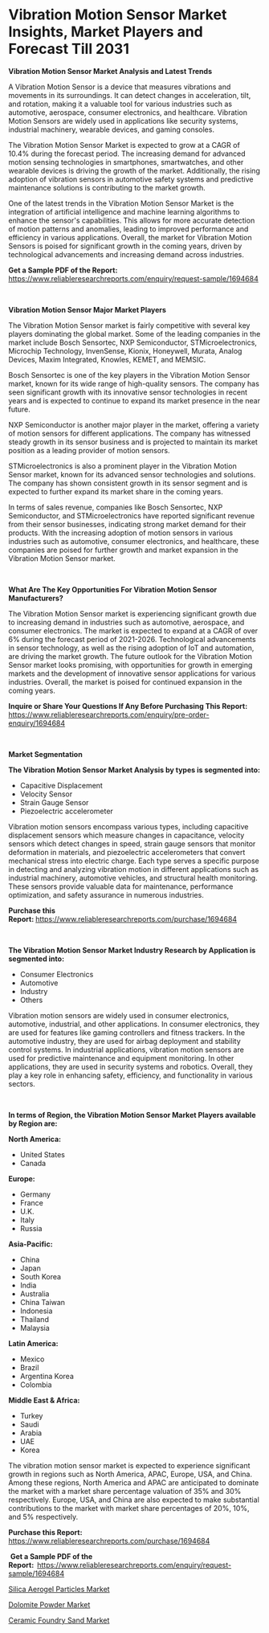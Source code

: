 <p><h1>Vibration Motion Sensor Market Insights, Market Players and Forecast Till 2031</h1></p><p><strong>Vibration Motion Sensor Market Analysis and Latest Trends</strong></p>
<p><p>A Vibration Motion Sensor is a device that measures vibrations and movements in its surroundings. It can detect changes in acceleration, tilt, and rotation, making it a valuable tool for various industries such as automotive, aerospace, consumer electronics, and healthcare. Vibration Motion Sensors are widely used in applications like security systems, industrial machinery, wearable devices, and gaming consoles.</p><p>The Vibration Motion Sensor Market is expected to grow at a CAGR of 10.4% during the forecast period. The increasing demand for advanced motion sensing technologies in smartphones, smartwatches, and other wearable devices is driving the growth of the market. Additionally, the rising adoption of vibration sensors in automotive safety systems and predictive maintenance solutions is contributing to the market growth.</p><p>One of the latest trends in the Vibration Motion Sensor Market is the integration of artificial intelligence and machine learning algorithms to enhance the sensor's capabilities. This allows for more accurate detection of motion patterns and anomalies, leading to improved performance and efficiency in various applications. Overall, the market for Vibration Motion Sensors is poised for significant growth in the coming years, driven by technological advancements and increasing demand across industries.</p></p>
<p><strong>Get a Sample PDF of the Report:&nbsp;</strong> <a href="https://www.reliableresearchreports.com/enquiry/request-sample/1694684">https://www.reliableresearchreports.com/enquiry/request-sample/1694684</a></p>
<p>&nbsp;</p>
<p><strong>Vibration Motion Sensor Major Market Players</strong></p>
<p><p>The Vibration Motion Sensor market is fairly competitive with several key players dominating the global market. Some of the leading companies in the market include Bosch Sensortec, NXP Semiconductor, STMicroelectronics, Microchip Technology, InvenSense, Kionix, Honeywell, Murata, Analog Devices, Maxim Integrated, Knowles, KEMET, and MEMSIC.</p><p>Bosch Sensortec is one of the key players in the Vibration Motion Sensor market, known for its wide range of high-quality sensors. The company has seen significant growth with its innovative sensor technologies in recent years and is expected to continue to expand its market presence in the near future.</p><p>NXP Semiconductor is another major player in the market, offering a variety of motion sensors for different applications. The company has witnessed steady growth in its sensor business and is projected to maintain its market position as a leading provider of motion sensors.</p><p>STMicroelectronics is also a prominent player in the Vibration Motion Sensor market, known for its advanced sensor technologies and solutions. The company has shown consistent growth in its sensor segment and is expected to further expand its market share in the coming years.</p><p>In terms of sales revenue, companies like Bosch Sensortec, NXP Semiconductor, and STMicroelectronics have reported significant revenue from their sensor businesses, indicating strong market demand for their products. With the increasing adoption of motion sensors in various industries such as automotive, consumer electronics, and healthcare, these companies are poised for further growth and market expansion in the Vibration Motion Sensor market.</p></p>
<p>&nbsp;</p>
<p><strong>What Are The Key Opportunities For Vibration Motion Sensor Manufacturers?</strong></p>
<p><p>The Vibration Motion Sensor market is experiencing significant growth due to increasing demand in industries such as automotive, aerospace, and consumer electronics. The market is expected to expand at a CAGR of over 6% during the forecast period of 2021-2026. Technological advancements in sensor technology, as well as the rising adoption of IoT and automation, are driving the market growth. The future outlook for the Vibration Motion Sensor market looks promising, with opportunities for growth in emerging markets and the development of innovative sensor applications for various industries. Overall, the market is poised for continued expansion in the coming years.</p></p>
<p><strong>Inquire or Share Your Questions If Any Before Purchasing This Report:</strong> <a href="https://www.reliableresearchreports.com/enquiry/pre-order-enquiry/1694684">https://www.reliableresearchreports.com/enquiry/pre-order-enquiry/1694684</a></p>
<p>&nbsp;</p>
<p><strong>Market Segmentation</strong></p>
<p><strong>The Vibration Motion Sensor Market Analysis by types is segmented into:</strong></p>
<p><ul><li>Capacitive Displacement</li><li>Velocity Sensor</li><li>Strain Gauge Sensor</li><li>Piezoelectric accelerometer</li></ul></p>
<p><p>Vibration motion sensors encompass various types, including capacitive displacement sensors which measure changes in capacitance, velocity sensors which detect changes in speed, strain gauge sensors that monitor deformation in materials, and piezoelectric accelerometers that convert mechanical stress into electric charge. Each type serves a specific purpose in detecting and analyzing vibration motion in different applications such as industrial machinery, automotive vehicles, and structural health monitoring. These sensors provide valuable data for maintenance, performance optimization, and safety assurance in numerous industries.</p></p>
<p><strong>Purchase this Report:&nbsp;</strong><a href="https://www.reliableresearchreports.com/purchase/1694684">https://www.reliableresearchreports.com/purchase/1694684</a></p>
<p>&nbsp;</p>
<p><strong>The Vibration Motion Sensor Market Industry Research by Application is segmented into:</strong></p>
<p><ul><li>Consumer Electronics</li><li>Automotive</li><li>Industry</li><li>Others</li></ul></p>
<p><p>Vibration motion sensors are widely used in consumer electronics, automotive, industrial, and other applications. In consumer electronics, they are used for features like gaming controllers and fitness trackers. In the automotive industry, they are used for airbag deployment and stability control systems. In industrial applications, vibration motion sensors are used for predictive maintenance and equipment monitoring. In other applications, they are used in security systems and robotics. Overall, they play a key role in enhancing safety, efficiency, and functionality in various sectors.</p></p>
<p>&nbsp;</p>
<p><strong>In terms of Region, the Vibration Motion Sensor Market Players available by Region are:</strong></p>
<p>
    <p> <strong> North America: </strong>
        <ul>
            <li>United States</li>
            <li>Canada</li>
        </ul>
        </p> 
    <p> <strong> Europe: </strong>
        <ul>
            <li>Germany</li>
            <li>France</li>
            <li>U.K.</li>
            <li>Italy</li>
            <li>Russia</li>
        </ul>
        </p> 
    <p> <strong> Asia-Pacific: </strong>
        <ul>
            <li>China</li>
            <li>Japan</li>
            <li>South Korea</li>
            <li>India</li>
            <li>Australia</li>
            <li>China Taiwan</li>
            <li>Indonesia</li>
            <li>Thailand</li>
            <li>Malaysia</li>
        </ul>
        </p> 
    <p> <strong> Latin America: </strong>
        <ul>
            <li>Mexico</li>
            <li>Brazil</li>
            <li>Argentina Korea</li>
            <li>Colombia</li>
        </ul>
        </p> 
    <p> <strong> Middle East & Africa: </strong>
        <ul>
            <li>Turkey</li>
            <li>Saudi</li>
            <li>Arabia</li>
            <li>UAE</li>
            <li>Korea</li>
        </ul>
    </p>
    </p>
<p><p>The vibration motion sensor market is expected to experience significant growth in regions such as North America, APAC, Europe, USA, and China. Among these regions, North America and APAC are anticipated to dominate the market with a market share percentage valuation of 35% and 30% respectively. Europe, USA, and China are also expected to make substantial contributions to the market with market share percentages of 20%, 10%, and 5% respectively.</p></p>
<p><strong>Purchase this Report: </strong><a href="https://www.reliableresearchreports.com/purchase/1694684">https://www.reliableresearchreports.com/purchase/1694684</a></p>
<p>&nbsp;<strong>Get a Sample PDF of the Report:&nbsp;&nbsp;</strong><a href="https://www.reliableresearchreports.com/enquiry/request-sample/1694684">https://www.reliableresearchreports.com/enquiry/request-sample/1694684</a></p>
<p><strong></strong></p>
<p><p><a href="https://extreme-scabiosa-c81.notion.site/Silica-Aerogel-Particles-Market-Offers-Provide-Insightful-Data-for-the-Time-Period-from-2024-to-2031-ba6ee5357754438487718b0f4fd51905">Silica Aerogel Particles Market</a></p><p><a href="https://adventurous-uranium-ef9.notion.site/Dolomite-Powder-Market-Size-Market-Trends-and-Growth-Outlook-forecasted-for-period-from-2024-to-20-c5d851f698b546049516e7c5d50913bf">Dolomite Powder Market</a></p><p><a href="https://carnation-joke-41f.notion.site/Ceramic-Foundry-Sand-Market-Size-Growing-and-Forecasted-for-period-from-2024-2031-and-provides-com-12bf94a64c1941379f23b778e3d5d295">Ceramic Foundry Sand Market</a></p></p>